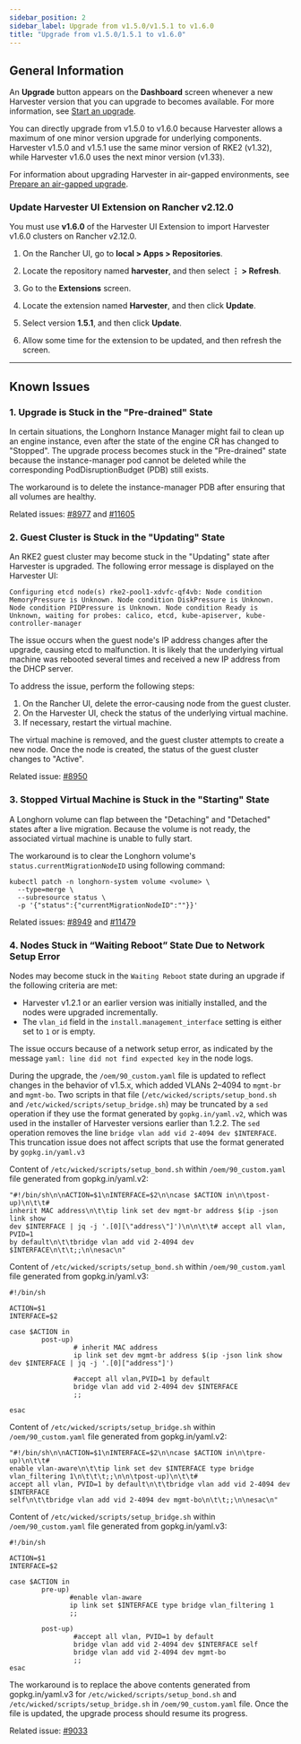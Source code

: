 ```yaml
---
sidebar_position: 2
sidebar_label: Upgrade from v1.5.0/v1.5.1 to v1.6.0
title: "Upgrade from v1.5.0/1.5.1 to v1.6.0"
---
```


<head>
  <link rel="canonical" href="https://docs.harvesterhci.io/v1.6/upgrade/v1-5-0-to-v1-6-0"/>
</head>

## General Information

An **Upgrade** button appears on the **Dashboard** screen whenever a new Harvester version that you can upgrade to becomes available. For more information, see [Start an upgrade](./automatic.md#start-an-upgrade).

You can directly upgrade from v1.5.0 to v1.6.0 because Harvester allows a maximum of one minor version upgrade for underlying components. Harvester v1.5.0 and v1.5.1 use the same minor version of RKE2 (v1.32), while Harvester v1.6.0 uses the next minor version (v1.33).

For information about upgrading Harvester in air-gapped environments, see [Prepare an air-gapped upgrade](./automatic.md#prepare-an-air-gapped-upgrade).

### Update Harvester UI Extension on Rancher v2.12.0

You must use **v1.6.0** of the Harvester UI Extension to import Harvester v1.6.0 clusters on Rancher v2.12.0.

1. On the Rancher UI, go to **local > Apps > Repositories**.

1. Locate the repository named **harvester**, and then select **⋮ > Refresh**.

1. Go to the **Extensions** screen.

1. Locate the extension named **Harvester**, and then click **Update**.

1. Select version **1.5.1**, and then click **Update**.

1. Allow some time for the extension to be updated, and then refresh the screen.

---

## Known Issues

### 1. Upgrade is Stuck in the "Pre-drained" State

In certain situations, the Longhorn Instance Manager might fail to clean up an engine instance, even after the state of the engine CR has changed to "Stopped". The upgrade process becomes stuck in the "Pre-drained" state because the instance-manager pod cannot be deleted while the corresponding PodDisruptionBudget (PDB) still exists.

The workaround is to delete the instance-manager PDB after ensuring that all volumes are healthy.

Related issues: [#8977](https://github.com/harvester/harvester/issues/8977) and [#11605](https://github.com/longhorn/longhorn/issues/11605)

### 2. Guest Cluster is Stuck in the "Updating" State

An RKE2 guest cluster may become stuck in the "Updating" state after Harvester is upgraded. The following error message is displayed on the Harvester UI:

```
Configuring etcd node(s) rke2-pool1-xdvfc-qf4vb: Node condition MemoryPressure is Unknown. Node condition DiskPressure is Unknown. Node condition PIDPressure is Unknown. Node condition Ready is Unknown, waiting for probes: calico, etcd, kube-apiserver, kube-controller-manager
```

The issue occurs when the guest node's IP address changes after the upgrade, causing etcd to malfunction. It is likely that the underlying virtual machine was rebooted several times and received a new IP address from the DHCP server.

To address the issue, perform the following steps:

1. On the Rancher UI, delete the error-causing node from the guest cluster.
1. On the Harvester UI, check the status of the underlying virtual machine.
1. If necessary, restart the virtual machine.

The virtual machine is removed, and the guest cluster attempts to create a new node. Once the node is created, the status of the guest cluster changes to "Active".

Related issue: [#8950](https://github.com/harvester/harvester/issues/8950)

### 3. Stopped Virtual Machine is Stuck in the "Starting" State

A Longhorn volume can flap between the "Detaching" and "Detached" states after a live migration. Because the volume is not ready, the associated virtual machine is unable to fully start.

The workaround is to clear the Longhorn volume's `status.currentMigrationNodeID` using following command:

```
kubectl patch -n longhorn-system volume <volume> \
  --type=merge \
  --subresource status \
  -p '{"status":{"currentMigrationNodeID":""}}'
```

Related issues: [#8949](https://github.com/harvester/harvester/issues/8949) and [#11479](https://github.com/longhorn/longhorn/issues/11479)

### 4. Nodes Stuck in “Waiting Reboot” State Due to Network Setup Error

Nodes may become stuck in the `Waiting Reboot` state during an upgrade if the following criteria are met:

- Harvester v1.2.1 or an earlier version was initially installed, and the nodes were upgraded incrementally.
- The `vlan_id` field in the `install.management_interface` setting is either set to `1` or is empty.

The issue occurs because of a network setup error, as indicated by the message `yaml: line did not find expected key` in the node logs.

During the upgrade, the `/oem/90_custom.yaml` file is updated to reflect changes in the behavior of v1.5.x, which added VLANs 2–4094 to `mgmt-br` and `mgmt-bo`. Two scripts in that file (`/etc/wicked/scripts/setup_bond.sh` and `/etc/wicked/scripts/setup_bridge.sh`) may be truncated by a `sed` operation if they use the format generated by `gopkg.in/yaml.v2`, which was used in the installer of Harvester versions earlier than 1.2.2. The `sed` operation removes the line `bridge vlan add vid 2-4094 dev $INTERFACE`. This truncation issue does not affect scripts that use the format generated by `gopkg.in/yaml.v3`

Content of `/etc/wicked/scripts/setup_bond.sh` within `/oem/90_custom.yaml` file generated from gopkg.in/yaml.v2:

```
"#!/bin/sh\n\nACTION=$1\nINTERFACE=$2\n\ncase $ACTION in\n\tpost-up)\n\t\t#
inherit MAC address\n\t\tip link set dev mgmt-br address $(ip -json link show
dev $INTERFACE | jq -j '.[0][\"address\"]')\n\n\t\t# accept all vlan, PVID=1
by default\n\t\tbridge vlan add vid 2-4094 dev $INTERFACE\n\t\t;;\n\nesac\n"
```

Content of `/etc/wicked/scripts/setup_bond.sh` within `/oem/90_custom.yaml` file generated from gopkg.in/yaml.v3:

```
#!/bin/sh

ACTION=$1
INTERFACE=$2

case $ACTION in
        post-up)
                # inherit MAC address
                ip link set dev mgmt-br address $(ip -json link show dev $INTERFACE | jq -j '.[0]["address"]')

                #accept all vlan,PVID=1 by default
                bridge vlan add vid 2-4094 dev $INTERFACE
                ;;

esac
```

Content of `/etc/wicked/scripts/setup_bridge.sh` within `/oem/90_custom.yaml` file generated from gopkg.in/yaml.v2:

```
"#!/bin/sh\n\nACTION=$1\nINTERFACE=$2\n\ncase $ACTION in\n\tpre-up)\n\t\t#
enable vlan-aware\n\t\tip link set dev $INTERFACE type bridge vlan_filtering 1\n\t\t\t;;\n\n\tpost-up)\n\t\t#
accept all vlan, PVID=1 by default\n\t\tbridge vlan add vid 2-4094 dev $INTERFACE
self\n\t\tbridge vlan add vid 2-4094 dev mgmt-bo\n\t\t;;\n\nesac\n"
```

Content of `/etc/wicked/scripts/setup_bridge.sh` within `/oem/90_custom.yaml` file generated from gopkg.in/yaml.v3:

```
#!/bin/sh

ACTION=$1
INTERFACE=$2

case $ACTION in
        pre-up)
               #enable vlan-aware
               ip link set $INTERFACE type bridge vlan_filtering 1
               ;;

        post-up)
                #accept all vlan, PVID=1 by default
                bridge vlan add vid 2-4094 dev $INTERFACE self
                bridge vlan add vid 2-4094 dev mgmt-bo
                ;;
esac
```

The workaround is to replace the above contents generated from gopkg.in/yaml.v3 for `/etc/wicked/scripts/setup_bond.sh` and `/etc/wicked/scripts/setup_bridge.sh` in `/oem/90_custom.yaml` file. Once the file is updated, the upgrade process should resume its progress.

Related issue: [#9033](https://github.com/harvester/harvester/issues/9033)

